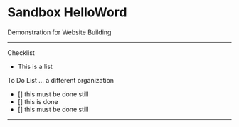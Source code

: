 # Sandbox HelloWord
Demonstration for Website Building

---

Checklist
- This is a list

To Do List ... a different organization
- [] this must be done still
- [] this is done
- [] this must be done still

---
